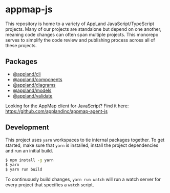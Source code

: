 # appmap-js

This repository is home to a variety of AppLand JavaScript/TypeScript projects.
Many of our projects are standalone but depend on one another, meaning code
changes can often span multiple projects. This monorepo serves to simplify the
code review and publishing process across all of these projects.

## Packages

- [@appland/cli](https://github.com/applandinc/appmap-js/tree/main/packages/cli)
- [@appland/components](https://github.com/applandinc/appmap-js/tree/main/packages/components)
- [@appland/diagrams](https://github.com/applandinc/appmap-js/tree/main/packages/diagrams)
- [@appland/models](https://github.com/applandinc/appmap-js/tree/main/packages/models)
- [@appland/validate](https://github.com/applandinc/appmap-js/tree/main/packages/validate)

Looking for the AppMap client for JavaScript? Find it here:
https://github.com/applandinc/appmap-agent-js

## Development

This project uses `yarn` workspaces to tie internal packages together. To get
started, make sure that `yarn` is installed, install the project dependencies
and run an initial build.

```sh
$ npm install -g yarn
$ yarn
$ yarn run build
```

To continuously build changes, `yarn run watch` will run a watch server for
every project that specifies a `watch` script.
